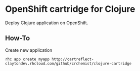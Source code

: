 # OpenShift cartridge for Clojure

Deploy Clojure application on OpenShift.

## How-To

Create new application

```
rhc app create myapp http://cartreflect-claytondev.rhcloud.com/github/crchemist/clojure-cartridge
```
